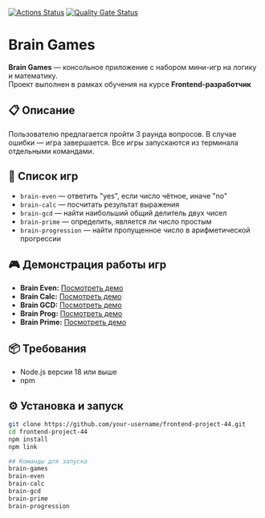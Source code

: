 [![Actions Status](https://github.com/Estepa08/frontend-project-44/actions/workflows/hexlet-check.yml/badge.svg)](https://github.com/Estepa08/frontend-project-44/actions) [![Quality Gate Status](https://sonarcloud.io/api/project_badges/measure?project=Estepa08_frontend-project-44&metric=alert_status)](https://sonarcloud.io/summary/new_code?id=Estepa08_frontend-project-44)

# Brain Games

**Brain Games** — консольное приложение с набором мини-игр на логику и математику.  
Проект выполнен в рамках обучения на курсе **Frontend-разработчик**

## 📋 Описание

Пользователю предлагается пройти 3 раунда вопросов. В случае ошибки — игра завершается. Все игры запускаются из терминала отдельными командами.

## 🧠 Список игр

- `brain-even` — ответить "yes", если число чётное, иначе "no"
- `brain-calc` — посчитать результат выражения
- `brain-gcd` — найти наибольший общий делитель двух чисел
- `brain-prime` — определить, является ли число простым
- `brain-progression` — найти пропущенное число в арифметической прогрессии

## 🎮 Демонстрация работы игр

- **Brain Even:**  [Посмотреть демо](https://asciinema.org/a/iWpuq5egeknqrzrGFGWLnoC4L)
- **Brain Calc:**  [Посмотреть демо](https://asciinema.org/a/Z5qpuIxz63YIT2gB1tzNalFof)
- **Brain GCD:**   [Посмотреть демо](https://asciinema.org/a/LdaI3BXHd66G83hL2LxgWs3rX)
- **Brain Prog:** [Посмотреть демо](https://asciinema.org/a/w8cPz12EYKHekMKScHfnmop4B)
- **Brain Prime:** [Посмотреть демо](https://asciinema.org/a/O92931krpexU3fVZSv6PWtkdy)

## 📦 Требования

- Node.js версии 18 или выше
- npm

## ⚙️ Установка и запуск

```bash
git clone https://github.com/your-username/frontend-project-44.git
cd frontend-project-44
npm install
npm link

## Команды для запуска
brain-games
brain-even
brain-calc
brain-gcd
brain-prime
brain-progression

